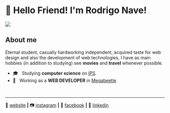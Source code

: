 # 👋 Hello Friend! I'm Rodrigo Nave!

<img src="https://img.shields.io/static/v1?label=Overview&message=RodrigoNave&color=f1f1f1&style=for-the-badge&logo=GitHub">

<h2> About me </h2>
<p>
Eternal student, casually hardworking independent, acquired taste for web design and also the development of web technologies, I have as main hobbies (in addition to studying) see <b>movies</b> and <b>travel</b> whenever possible.
</p>

- 🎓 &nbsp; Studying **computer science** on <a href="https://www.estsetubal.ips.pt/">IPS</a>. <br/>
- 💼 &nbsp; Working as a **WEB DEVELOPER** in <a href="https://megabeetle.com/">Megabeetle</a>

<br/>
<hr/>

[website]: https://rodrigonave.com/
[instagram]: https://www.instagram.com/rnc_1996/
[facebook]: https://www.facebook.com/profile.php?id=100000435016720
[linkedin]: https://www.linkedin.com/in/rodrigo-costa-b44742b2

🏡 [website][website] **|** 
📷 [instagram][instagram] **|** 
📰 [facebook][facebook] **|**
👔 [linkedin][linkedin]
